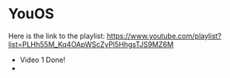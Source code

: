# YouOS

Here is the link to the playlist:
https://www.youtube.com/playlist?list=PLHh55M_Kq4OApWScZyPl5HhgsTJS9MZ6M

* Video 1 Done!
* 
